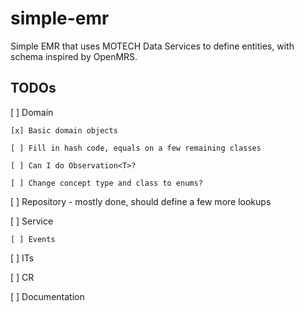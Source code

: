 simple-emr
==========

Simple EMR that uses MOTECH Data Services to define entities, with schema inspired by OpenMRS.


TODOs
-----

[ ] Domain

    [x] Basic domain objects

    [ ] Fill in hash code, equals on a few remaining classes

    [ ] Can I do Observation<T>?

    [ ] Change concept type and class to enums?

[ ] Repository - mostly done, should define a few more lookups

[ ] Service

    [ ] Events

[ ] ITs

[ ] CR

[ ] Documentation
